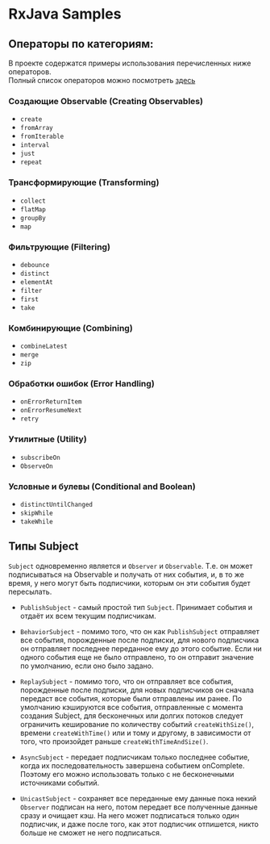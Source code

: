 # RxJava Samples
## Операторы по категориям:
В проекте содержатся примеры использования перечисленных ниже операторов.  
Полный список операторов можно посмотреть [здесь](https://reactivex.io/documentation/operators.html#categorized)

### Создающие Observable (Creating Observables)
* `create`
* `fromArray`
* `fromIterable`
* `interval`
* `just`
* `repeat`

### Трансформирующие (Transforming)
* `collect`
* `flatMap`
* `groupBy`
* `map`

### Фильтрующие (Filtering)
* `debounce`
* `distinct`
* `elementAt`
* `filter` 
* `first` 
* `take`

### Комбинирующие (Combining)
* `combineLatest`
* `merge`
* `zip`

### Обработки ошибок (Error Handling)
* `onErrorReturnItem`
* `onErrorResumeNext`
* `retry`

### Утилитные (Utility)
* `subscribeOn`
* `ObserveOn`

### Условные и булевы  (Conditional and Boolean)
* `distinctUntilChanged`
* `skipWhile`
* `takeWhile`  

  
## Типы Subject

`Subject` одновременно является и `Observer` и `Observable`. Т.е. он может подписываться на Observable и получать от них события, и, в то же время, у него могут быть подписчики, которым он эти события будет пересылать.

* `PublishSubject` - самый простой тип `Subject`. Принимает события и отдаёт их всем текущим подписчикам.

* `BehaviorSubject` - помимо того, что он как `PublishSubject` отправляет все события, порожденные после подписки, для нового подписчика он отправляет последнее переданное ему до этого событие. Если ни одного события еще не было отправлено, то он отправит значение по умолчанию, если оно было задано.

* `ReplaySubject` - помимо того, что он отправляет все события, порожденные после подписки, для новых подписчиков он сначала передаст все события, которые были отправлены им ранее. По умолчанию кэшируются все события, отправленные с момента создания Subject, для бесконечных или долгих потоков следует ограничить кеширование по количеству событий `createWithSize()`, времени `createWithTime()` или и тому и другому, в зависимости от того, что произойдет раньше `createWithTimeAndSize()`.

* `AsyncSubject` - передает подписчикам только последнее событие, когда их последовательность завершена событием onComplete. Поэтому его можно использовать только с не бесконечными источниками событий.

* `UnicastSubject` - сохраняет все переданные ему данные пока некий `Observer` подписан на него, потом передает все полученные данные сразу и очищает кэш. На него может подписаться только один подписчик, и даже после того, как этот подписчик отпишется, никто больше не сможет не него подписаться.

